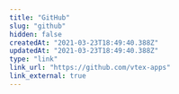```yaml
---
title: "GitHub"
slug: "github"
hidden: false
createdAt: "2021-03-23T18:49:40.388Z"
updatedAt: "2021-03-23T18:49:40.388Z"
type: "link"
link_url: "https://github.com/vtex-apps"
link_external: true
---
```

